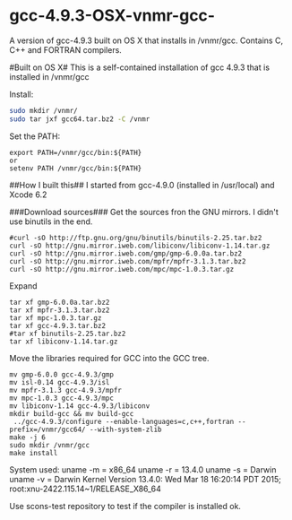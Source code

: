 # gcc-4.9.3-OSX-vnmr-gcc-
A version of gcc-4.9.3 built on OS X that installs in /vnmr/gcc. Contains C, C++ and FORTRAN compilers.

#Built on OS X#
This is a self-contained installation of gcc 4.9.3 that is installed in /vnmr/gcc

Install:
```bash
sudo mkdir /vnmr/
sudo tar jxf gcc64.tar.bz2 -C /vnmr
```

Set the PATH:
```
export PATH=/vnmr/gcc/bin:${PATH}
or
setenv PATH /vnmr/gcc/bin:${PATH}
```

##How I built this##
I started from gcc-4.9.0 (installed in /usr/local) and Xcode 6.2

###Download sources###
Get the sources fron the GNU mirrors. I didn't use binutils in the end.
```
#curl -sO http://ftp.gnu.org/gnu/binutils/binutils-2.25.tar.bz2
curl -sO http://gnu.mirror.iweb.com/libiconv/libiconv-1.14.tar.gz
curl -sO http://gnu.mirror.iweb.com/gmp/gmp-6.0.0a.tar.bz2
curl -sO http://gnu.mirror.iweb.com/mpfr/mpfr-3.1.3.tar.bz2
curl -sO http://gnu.mirror.iweb.com/mpc/mpc-1.0.3.tar.gz
```

Expand
```
tar xf gmp-6.0.0a.tar.bz2
tar xf mpfr-3.1.3.tar.bz2
tar xf mpc-1.0.3.tar.gz
tar xf gcc-4.9.3.tar.bz2
#tar xf binutils-2.25.tar.bz2
tar xf libiconv-1.14.tar.gz
```

Move the libraries required for GCC into the GCC tree.
```
mv gmp-6.0.0 gcc-4.9.3/gmp
mv isl-0.14 gcc-4.9.3/isl
mv mpfr-3.1.3 gcc-4.9.3/mpfr
mv mpc-1.0.3 gcc-4.9.3/mpc
mv libiconv-1.14 gcc-4.9.3/libiconv
mkdir build-gcc && mv build-gcc
 ../gcc-4.9.3/configure --enable-languages=c,c++,fortran --prefix=/vnmr/gcc64/ --with-system-zlib
make -j 6
sudo mkdir /vnmr/gcc
make install
```

System used:
uname -m = x86_64
uname -r = 13.4.0
uname -s = Darwin
uname -v = Darwin Kernel Version 13.4.0: Wed Mar 18 16:20:14 PDT 2015; root:xnu-2422.115.14~1/RELEASE_X86_64

Use scons-test repository to test if the compiler is installed ok.
